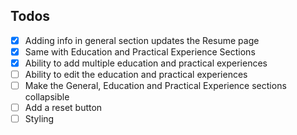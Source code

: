 ## Todos

- [x] Adding info in general section updates the Resume page
- [x] Same with Education and Practical Experience Sections
- [x] Ability to add multiple education and practical experiences
- [ ] Ability to edit the education and practical experiences
- [ ] Make the General, Education and Practical Experience sections collapsible
- [ ] Add a reset button
- [ ] Styling
